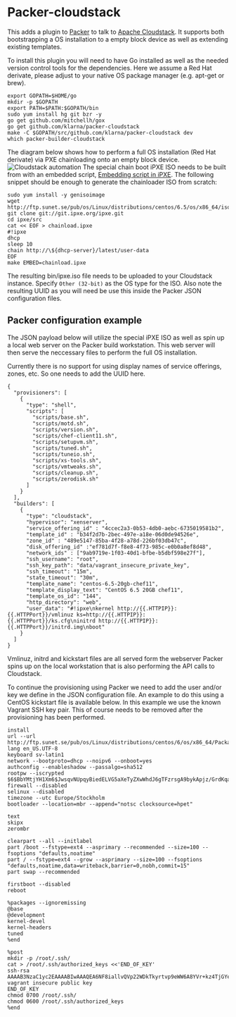 # Packer-cloudstack

This adds a plugin to [Packer](http://www.packer.io) to talk to [Apache
Cloudstack](http://cloudstack.apache.org/). It supports both
bootstrapping a OS installation to a empty block device as well as
extending existing templates.

To install this plugin you will need to have Go installed as well as
the needed version control tools for the dependencies. Here we assume
a Red Hat derivate, please adjust to your native OS package manager
(e.g. apt-get or brew).

```
export GOPATH=$HOME/go
mkdir -p $GOPATH
export PATH=$PATH:$GOPATH/bin
sudo yum install hg git bzr -y
go get github.com/mitchellh/gox
go get github.com/klarna/packer-cloudstack
make -C $GOPATH/src/github.com/klarna/packer-cloudstack dev
which packer-builder-cloudstack
```

The diagram below shows how to perform a full OS installation (Red Hat
derivate) via PXE chainloading onto an empty block
device. ![Cloudstack automation](http://i.imgur.com/1au503V.png) The
special chain boot iPXE ISO needs to be built from with an embedded
script, [Embedding script in iPXE](http://ipxe.org/embed). The
following snippet should be enough to generate the chainloader ISO
from scratch:

```
sudo yum install -y genisoimage
wget http://ftp.sunet.se/pub/os/Linux/distributions/centos/6.5/os/x86_64/isolinux/isolinux.bin
git clone git://git.ipxe.org/ipxe.git
cd ipxe/src
cat << EOF > chainload.ipxe
#!ipxe
dhcp
sleep 10
chain http://\${dhcp-server}/latest/user-data
EOF
make EMBED=chainload.ipxe
```

The resulting bin/ipxe.iso file needs to be uploaded to your
Cloudstack instance. Specify ```Other (32-bit)``` as the OS type for
the ISO. Also note the resulting UUID as you will need be use this
inside the Packer JSON configuration files.

## Packer configuration example

The JSON payload below will utilize the special iPXE ISO as well as
spin up a local web server on the Packer build workstation. This web
server will then serve the neccessary files to perform the full OS
installation.

Currently there is no support for using display names of service
offerings, zones, etc. So one needs to add the UUID here.

```
{
  "provisioners": [
    {
      "type": "shell",
      "scripts": [
        "scripts/base.sh",
        "scripts/motd.sh",
        "scripts/version.sh",
        "scripts/chef-client11.sh",
        "scripts/setupvm.sh",
        "scripts/tuned.sh",
        "scripts/tuneio.sh",
        "scripts/xs-tools.sh",
        "scripts/vmtweaks.sh",
        "scripts/cleanup.sh",
        "scripts/zerodisk.sh"
      ]
    }
  ],
  "builders": [
    {
      "type": "cloudstack",
      "hypervisor": "xenserver",
      "service_offering_id" : "4ccec2a3-0b53-4db0-aebc-6735019581b2",
      "template_id" : "b34f2d7b-2bec-497e-a18e-06d0de94526e",
      "zone_id" : "489e5147-85ba-4f28-a78d-226bf03db47c",
      "disk_offering_id" :"ef781d7f-f8e8-4f73-985c-e0b0a8ef8d48",
      "network_ids" : ["9ab9719e-1f03-40d1-bfbe-b5dbf598e27f"],
      "ssh_username": "root",
      "ssh_key_path": "data/vagrant_insecure_private_key",
      "ssh_timeout": "15m",
      "state_timeout": "30m",
      "template_name": "centos-6.5-20gb-chef11",
      "template_display_text": "CentOS 6.5 20GB chef11",
      "template_os_id": "144",
      "http_directory": "web",
      "user_data": "#!ipxe\nkernel http://{{.HTTPIP}}:{{.HTTPPort}}/vmlinuz ks=http://{{.HTTPIP}}:{{.HTTPPort}}/ks.cfg\ninitrd http://{{.HTTPIP}}:{{.HTTPPort}}/initrd.img\nboot"
    }
  ]
}
```

Vmlinuz, initrd and kickstart files are all served form the webserver
Packer spins up on the local workstation that is also performing the
API calls to Cloudstack.

To continue the provisioning using Packer we need to add the user
and/or key we define in the JSON configuration file. An example to do
this using a CentOS kickstart file is available below. In this example
we use the known Vagrant SSH key pair. This of course needs to be
removed after the provisioning has been performed.

```
install
url --url http://ftp.sunet.se/pub/os/Linux/distributions/centos/6/os/x86_64/Packages/
lang en_US.UTF-8
keyboard sv-latin1
network --bootproto=dhcp --noipv6 --onboot=yes
authconfig --enableshadow --passalgo=sha512
rootpw --iscrypted $6$BbYMtjYH1Xm6$JwsqvNUpqyBiedELVG5aXeTyZXwWhdJ6gTFzrsgA9bykApjz/GrdKqadgvPV38fSM/R8ci3ju5RNm7RB1uQsr.
firewall --disabled
selinux --disabled
timezone --utc Europe/Stockholm
bootloader --location=mbr --append="notsc clocksource=hpet"

text
skipx
zerombr

clearpart --all --initlabel
part /boot --fstype=ext4 --asprimary --recommended --size=100 --fsoptions "defaults,noatime"
part / --fstype=ext4 --grow --asprimary --size=100 --fsoptions "defaults,noatime,data=writeback,barrier=0,nobh,commit=15"
part swap --recommended

firstboot --disabled
reboot

%packages --ignoremissing
@base
@development
kernel-devel
kernel-headers
tuned
%end

%post
mkdir -p /root/.ssh/
cat > /root/.ssh/authorized_keys <<'END_OF_KEY'
ssh-rsa AAAAB3NzaC1yc2EAAAABIwAAAQEA6NF8iallvQVp22WDkTkyrtvp9eWW6A8YVr+kz4TjGYe7gHzIw+niNltGEFHzD8+v1I2YJ6oXevct1YeS0o9HZyN1Q9qgCgzUFtdOKLv6IedplqoPkcmF0aYet2PkEDo3MlTBckFXPITAMzF8dJSIFo9D8HfdOV0IAdx4O7PtixWKn5y2hMNG0zQPyUecp4pzC6kivAIhyfHilFR61RGL+GPXQ2MWZWFYbAGjyiYJnAmCP3NOTd0jMZEnDkbUvxhMmBYSdETk1rRgm+R4LOzFUGaHqHDLKLX+FIPKcF96hrucXzcWyLbIbEgE98OHlnVYCzRdK8jlqm8tehUc9c9WhQ== vagrant insecure public key
END_OF_KEY
chmod 0700 /root/.ssh/
chmod 0600 /root/.ssh/authorized_keys
%end
```
